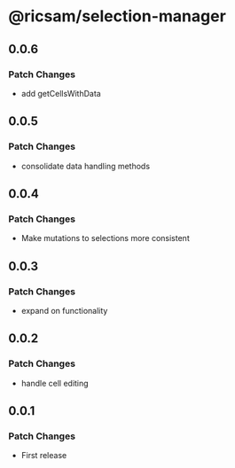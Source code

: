 # @ricsam/selection-manager

## 0.0.6

### Patch Changes

- add getCellsWithData

## 0.0.5

### Patch Changes

- consolidate data handling methods

## 0.0.4

### Patch Changes

- Make mutations to selections more consistent

## 0.0.3

### Patch Changes

- expand on functionality

## 0.0.2

### Patch Changes

- handle cell editing

## 0.0.1

### Patch Changes

- First release
